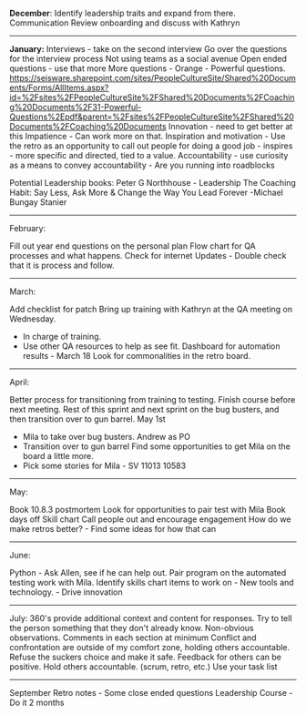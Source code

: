 **December**:
Identify leadership traits and expand from there.
Communication
Review onboarding and discuss with Kathryn

---


**January:**
Interviews - take on the second interview
Go over the questions for the interview process
Not using teams as a social avenue
Open ended questions - use that more
	More questions - Orange - Powerful questions.
	https://seisware.sharepoint.com/sites/PeopleCultureSite/Shared%20Documents/Forms/AllItems.aspx?id=%2Fsites%2FPeopleCultureSite%2FShared%20Documents%2FCoaching%20Documents%2F31-Powerful-Questions%2Epdf&parent=%2Fsites%2FPeopleCultureSite%2FShared%20Documents%2FCoaching%20Documents
Innovation - need to get better at this
Impatience - Can work more on that. 
Inspiration and motivation - Use the retro as an opportunity to call out people for doing a good job - inspires - more specific and directed, tied to a value.
Accountability - use curiosity as a means to convey accountability - Are you running into roadblocks

Potential Leadership books:
Peter G Northhouse - Leadership
The Coaching Habit: Say Less, Ask More & Change the Way You Lead Forever -Michael Bungay Stanier

---

February:

Fill out year end questions on the personal plan
Flow chart for QA processes and what happens.
Check for internet Updates - Double check that it is process and follow.

---

March:

Add checklist for patch
Bring up training with Kathryn at the QA meeting on Wednesday.
- In charge of training.
- Use other QA resources to help as see fit.
Dashboard for automation results - March 18
Look for commonalities in the retro board.

---

April:

Better process for transitioning from training to testing.
Finish course before next meeting.
Rest of this sprint and next sprint on the bug busters, and then transition over to gun barrel. 
May 1st
- Mila to take over bug busters. Andrew as PO
- Transition over to gun barrel
Find some opportunities to get Mila on the board a little more.
- Pick some stories for Mila - SV 11013 10583 


---

May:

Book 10.8.3 postmortem
Look for opportunities to pair test with Mila
Book days off
Skill chart
Call people out and encourage engagement
How do we make retros better?
	- Find some ideas for how that can

---
June:

Python - Ask Allen, see if he can help out.
Pair program on the automated testing work with Mila.
Identify skills chart items to work on
	- New tools and technology.
	- Drive innovation

---

July:
360's provide additional context and content for responses.
Try to tell the person something that they don't already know. 
Non-obvious observations.
Comments in each section at minimum
Conflict and confrontation are outside of my comfort zone, holding others accountable.
Refuse the suckers choice and make it safe.
Feedback for others can be positive.
Hold others accountable. (scrum, retro, etc.)
Use your task list

---

September
Retro notes - Some close ended questions
Leadership Course - Do it 2 months

